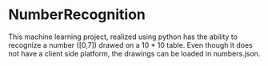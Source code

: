 # NumberRecognition

This machine learning project, realized using python has the ability to recognize a number ([0,7]) drawed on a 10 * 10 table. 
Even though it does not have a client side platform, the drawings can be loaded in numbers.json.
